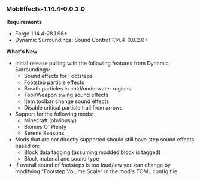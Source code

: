 ### MobEffects-1.14.4-0.0.2.0
**Requirements**
* Forge 1.14.4-28.1.96+
* Dynamic Surroundings: Sound Control 1.14.4-0.0.2.0+

**What's New**
* Initial release pulling with the following features from Dynamic Surroundings:
  * Sound effects for Footsteps
  * Footstep particle effects
  * Breath particles in cold/underwater regions
  * Tool/Weapon swing sound effects
  * Item toolbar change sound effects
  * Disable critical particle trail from arrows
* Support for the following mods:
  * Minecraft (obviously)
  * Biomes O' Plenty
  * Serene Seasons
* Mods that are not directly supported should still have step sound effects based on:
  * Block data tagging (assuming modded block is tagged)
  * Block material and sound type
* If overall sound of footsteps is too loud/low you can change by modifying "Footstep Volume Scale" in the mod's TOML config file.
